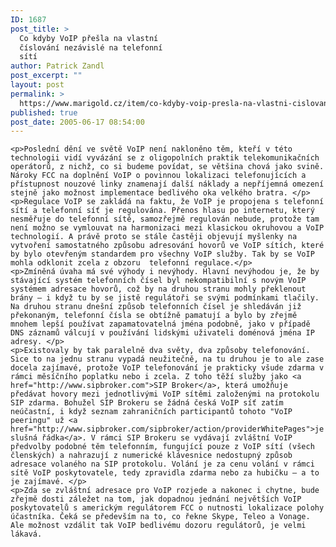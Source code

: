 ```yaml
---
ID: 1687
post_title: >
  Co kdyby VoIP přešla na vlastní
  číslování nezávislé na telefonní
  sítí
author: Patrick Zandl
post_excerpt: ""
layout: post
permalink: >
  https://www.marigold.cz/item/co-kdyby-voip-presla-na-vlastni-cislovani-nezavisle-na-telefonni-siti
published: true
post_date: 2005-06-17 08:54:00
---
```

	<p>Poslední dění ve světě VoIP není nakloněno těm, kteří v této technologii vidí vyvázání se z oligopolních praktik telekomunikačních operátorů, z nichž, co si budeme povídat, se většina chová jako svině. Nároky FCC na doplnění VoIP o povinnou lokalizaci telefonujících a přístupnost nouzové linky znamenají další náklady a nepříjemná omezení stejně jako možnost implementace bedlivého oka velkého bratra. </p>
	<p>Regulace VoIP se zakládá na faktu, že VoIP je propojena s telefonní sítí a telefonní síť je regulována. Přenos hlasu po internetu, který nesměřuje do telefonní sítě, samozřejmě regulován nebude, protože tam není možno se vymlouvat na harmonizaci mezi klasickou okruhovou a VoIP technologií. A právě proto se stále častěji objevují myšlenky na vytvoření samostatného způsobu adresování hovorů ve VoIP sítích, které by bylo otevřeným standardem pro všechny VoIP služby. Tak by se VoIP mohla odklonit zcela z obzoru  telefonní regulace.</p>
	<p>Zmíněná úvaha má své výhody i nevýhody. Hlavní nevýhodou je, že by stávající systém telefonních čísel byl nekompatibilní s novým VoIP systémem adresace hovorů, což by na druhou stranu mohly překlenout brány – i když tu by se jistě regulátoři se svými podmínkami tlačily. Na druhou stranu dnešní způsob telefonních čísel je shledáván již překonaným, telefonní čísla se obtížně pamatují a bylo by zřejmě mnohem lepší používat zapamatovatelná jména podobně, jako v případě DNS záznamů válcují v používání lidskými uživateli doménová jména IP adresy. </p>
	<p>Existovaly by tak paralelně dva světy, dva způsoby telefonování. Sice to na jednu stranu vypadá neužitečně, na tu druhou je to ale zase docela zajímavé, protože VoIP telefonování je prakticky všude zdarma v rámci měsíčního poplatku nebo i zcela. Z toho těží služby jako <a href="http://www.sipbroker.com">SIP Broker</a>, která umožňuje předávat hovory mezi jednotlivými VoIP sítěmi založenými na protokolu SIP zdarma. Bohužel SIP Brokeru se žádná česká VoIP síť zatím neúčastní, i když seznam zahraničních participantů tohoto "VoIP peeringu" už <a href="http://www.sipbroker.com/sipbroker/action/providerWhitePages">je slušná řádka</a>. V rámci SIP Brokeru se vydávají zvláštní VoIP předvolby podobné těm telefonním, fungující pouze z VoIP sítí (všech členských) a nahrazují z numerické klávesnice nedostupný způsob adresace volaného na SIP protokolu. Volání je za cenu volání v rámci sítě VoIP poskytovatele, tedy zpravidla zdarma nebo za hubičku – a to je zajímavé. </p>
	<p>Zda se zvláštní adresace pro VoIP rozjede a nakonec i chytne, bude zřejmě dosti záležet na tom, jak dopadnou jednání největších VoIP poskytovatelů s americkým regulátorem FCC o nutnosti lokalizace polohy účastníka. Čeká se především na to, co řekne Skype, Teleo a Vonage. Ale možnost vzdálit tak VoIP bedlivému dozoru regulátorů, je velmi lákavá.
</p>